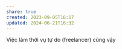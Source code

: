 ```yaml
---
share: true
created: 2023-09-05T16:17
updated: 2024-06-21T16:32
---
```

Việc làm thời vụ tự do (freelancer) cũng vậy